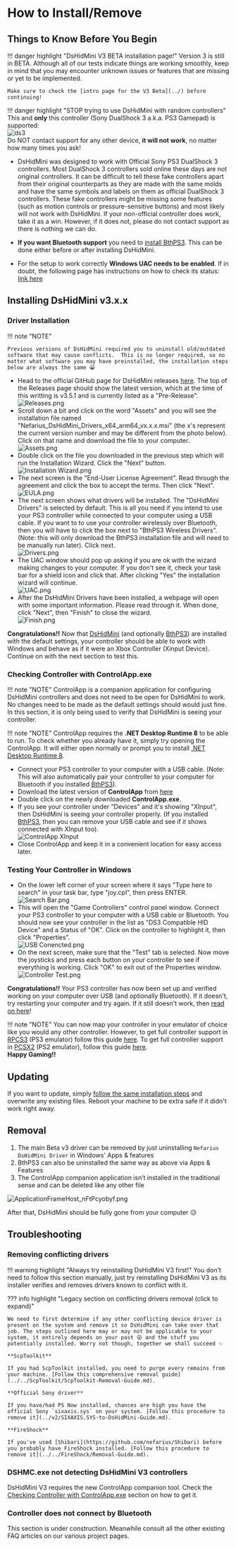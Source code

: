 # How to Install/Remove

## Things to Know Before You Begin

!!! danger highlight "DsHidMini V3 BETA installation page!"
    Version 3 is still in BETA. Although all of our tests indicate things are working smoothly, keep in mind that you may encounter unknown issues or features that are missing or yet to be implemented.

    Make sure to check the [intro page for the V3 Beta](../) before continuing!

!!! danger highlight "STOP trying to use DsHidMini with random controllers"
    This and **only** this controller (Sony DualShock 3 a.k.a. PS3 Gamepad) is supported:  
    ![ds3](images/dualshock-3-resized.png)  
    Do NOT contact support for any other device, **it will not work**, no matter how many times you ask!

- DsHidMini was designed to work with Official Sony PS3 DualShock 3 controllers. Most DualShock 3 controllers sold online these days are not original controllers. It can be difficult to tell these fake controllers apart from their original counterparts as they are made with the same molds and have the same symbols and labels on them as official DualShock 3 controllers. These fake controllers might be missing some features (such as motion controls or pressure-sensitive buttons) and most likely will not work with DsHidMini.  If your non-official controller does work, take it as a win.  However, if it does not, please do not contact support as there is nothing we can do.  

- **If you want Bluetooth support** you need to [install BthPS3](../../BthPS3/How-to-Install.md). This can be done either before or after installing DsHidMini.

- For the setup to work correctly **Windows UAC needs to be enabled**. If in doubt, the following page has instructions on how to check its status: [link here](https://articulate.com/support/article/how-to-turn-user-account-control-on-or-off-in-windows-10)   

## Installing DsHidMini v3.x.x

### Driver Installation

!!! note "NOTE" 
    
    Previous versions of DsHidMini required you to uninstall old/outdated software that may cause conflicts.  This is no longer required, so no matter what software you may have preinstalled, the installation steps below are always the same 😀 

- Head to the official GitHub page for DsHidMini releases [here](https://github.com/nefarius/DsHidMini/releases). The top of the Releases page should show the latest version, which at the time of this writting is v3.5.1 and is currently listed as a "Pre-Release".  
![Releases.png](images/Releases.png)  
- Scroll down a bit and click on the word "Assets" and you will see the installation file named "Nefarius_DsHidMini_Drivers_x64_arm64_vx.x.x.msi" (the x's represent the current version number and may be different from the photo below). Click on that name and download the file to your computer.  
![Assets.png](images/Assets.png)  
- Double click on the file you downloaded in the previous step which will run the Installation Wizard. Click the "Next" button.  
![Installation Wizard.png](<images/Installation Wizard.png>)  
- The next screen is the "End-User License Agreement". Read through the agreement and click the box to accept the terms.  Then click "Next".  
![EULA.png](images/EULA.png)  
- The next screen shows what drivers will be installed.  The "DsHidMini Drivers" is selected by default. This is all you need if you intend to use your PS3 controller while connected to your computer using a USB cable. If you want to to use your controller wirelessly over Bluetooth, then you will have to click the box next to "BthPS3 Wireless Drivers". (Note: this will only download the BthPS3 installation file and will need to be manually run later).  Click next.  
![Drivers.png](images/Drivers.png)  
- The UAC window should pop up asking if you are ok with the wizard making changes to your computer. If you don't see it, check your task bar for a shield icon and click that. After clicking "Yes" the installation wizard will continue.  
![UAC.png](images/UAC.png)  
- After the DsHidMini Drivers have been installed, a webpage will open with some important information. Please read through it. When done, click "Next", then "Finish" to close the wizard.  
![Finish.png](images/Finish.png)  

**Congratulations!!** Now that [DsHidMini](How-to-Install.md) (and optionally [BthPS3](../../BthPS3/How-to-Install.md)) are installed with the default settings, your controller should be able to work with Windows and behave as if it were an Xbox Controller (Xinput Device). Continue on with the next section to test this.

### Checking Controller with ControlApp.exe  

!!! note "NOTE"
     ControlApp is a companion application for configuring DsHidMini controllers and does not need to be open for DsHidMini to work. No changes need to be made as the default settings should would just fine.  In this section, it is only being used to verify that DsHidMini is seeing your controller.

!!! note "NOTE"
    ControlApp requires the **.NET Desktop Runtime 8** to be able to run. To check whether you already have it, simply try opening the ControlApp.  It will either open normally or prompt you to install [.NET Desktop Runtime 8](https://dotnet.microsoft.com/en-us/download/dotnet/8.0).  

- Connect your PS3 controller to your computer with a USB cable. (Note: This will also automatically pair your controller to your computer for Bluetooth if you installed [BthPS3](../../BthPS3/How-to-Install.md)).
- Download the latest version of **ControlApp** from [here](https://buildbot.nefarius.at/builds/DsHidMini/latest/bin/ControlApp.exe)
- Double click on the newly downloaded **ControlApp.exe**.
- If you see your controller under "Devices" and it's showing "XInput", then DsHidMini is seeing your controller properly. (If you installed [BthPS3](../../BthPS3/How-to-Install.md), then you can remove your USB cable and see if it shows connected with XInput too).  
![ControlApp XInput](<images/ControlApp XInput.PNG>)  
- Close ControlApp and keep it in a convenient location for easy access later.  

### Testing Your Controller in Windows

- On the lower left corner of your screen where it says "Type here to search" in your task bar, type "joy.cpl", then press ENTER.  
![Search Bar.png](<images/Search Bar.png>)  
- This will open the "Game Controllers" control panel window. Connect your PS3 controller to your computer with a USB cable or Bluetooth. You should now see your controller in the list as "DS3 Compatible HID Device" and a Status of "OK". Click on the controller to highlight it, then click "Properties".  
![USB Conencted.png](<images/USB Connected.png>)  
- On the next screen, make sure that the "Test" tab is selected. Now move the joysticks and press each button on your controller to see if everything is working. Click "OK" to exit out of the Properties window.  
![Controller Test.png](<images/Controller Test.png>)  

**Congratulations!!** Your PS3 controller has now been set up and verified working on your computer over USB (and optionally Bluetooth). If it doesn't, try restarting your computer and try again.  If it still doesn't work, then [read on here](How-to-Install.md/#troubleshooting)!  

!!! note "NOTE"
    You can now map your controller in your emulator of choice like you would any other controller. However, to get full controller support in [RPCS3](https://rpcs3.net/) (PS3 emulator) follow this guide [here](RPCS3.md). To get full controller support in [PCSX2](https://pcsx2.net/) (PS2 emulator), follow this guide [here](PCSX2.md).  
    **Happy Gaming!!**

## Updating

If you want to update, simply [follow the same installation steps](#installing-dshidmini-v3xx) and overwrite any existing files. Reboot your machine to be extra safe if it didn't work right away.

## Removal

1. The main Beta v3 driver can be removed by just uninstalling `Nefarius DsHidMini Driver` in Windows' Apps & features
2. BthPS3 can also be uninstalled the same way as above via Apps & Features
3. The ControlApp companion application isn’t installed in the traditional sense and can be deleted like any other file

![ApplicationFrameHost_nFtPcyobyf.png](images/ApplicationFrameHost_nFtPcyobyf.png)

After that, DsHidMini should be fully gone from your computer 😥

## Troubleshooting

<!-- this is incorrect and misleading users!
### Verifying if the controller is loading the correct driver

The driver can't do anything if it is not being used, so to check this:

- Connect your controller **by USB** cable
- Open Device Manager by pressing ++win+x++ and select it from the menu
- Search for and expand the category `Nefarius HID Devices`, your controller should appear there. Double click on it to check the driver status:  
![DsHidMini_DeviceManager](images/DsHidMini_Correctly_Loaded.png)

If the device appears there but the driver status indicates some error (e.g. `This device cannot start (Error Code 10)`) try pressing the `Reset` button on the back of your controller and then reconnecting it. Rebooting your computer is also worth a shot.

If the controller does not appear under `Nefarius HID Devices` or if this section doesn't exist at all, you probably have another driver taking priority over DsHidMini. To solve this try [uninstalling](#removal) and then [installing again](#installation) DsHidMini version 3.
-->
### Removing conflicting drivers

!!! warning highlight "Always try reinstalling DsHidMini V3 first!"
    You don't need to follow this section manually, just try reinstalling DsHidMini V3 as its installer verifies and removes drivers known to conflict with it.

??? info highlight "Legacy section on conflicting drivers removal (click to expand)"

    We need to first determine if any other conflicting device driver is present on the system and remove it so DsHidMini can take over that job. The steps outlined here may or may not be applicable to your system, it entirely depends on your past 😜 and the stuff you potentially installed. Worry not though, together we shall succeed ✨

    **ScpToolkit**

    If you had ScpToolkit installed, you need to purge every remains from your machine. [Follow this comprehensive removal guide](../../ScpToolkit/ScpToolkit-Removal-Guide.md).

    **Official Sony driver**

    If you have/had PS Now installed, chances are high you have the official Sony `sixaxis.sys` on your system. [Follow this procedure to remove it](../v2/SIXAXIS.SYS-to-DsHidMini-Guide.md).

    **FireShock**

    If you've used [Shibari](https://github.com/nefarius/Shibari) before you probably have FireShock installed. [Follow this procedure to remove it](../../FireShock/Removal-Guide.md).

### DSHMC.exe not detecting DsHidMini V3 controllers

DsHidMini V3 requires the new ControlApp companion tool. Check the [Checking Controller with ControlApp.exe](#checking-controller-with-controlappexe) section on how to get it.

### Controller does not connect by Bluetooth

This section is under construction. Meanwhile consult all the other existing FAQ articles on our various project pages.
